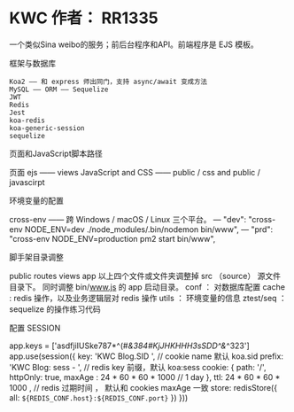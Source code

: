 # KWC 作者： RR1335 
 一个类似Sina weibo的服务；前后台程序和API。前端程序是 EJS 模板。

 框架与数据库

    Koa2 —— 和 express 师出同门，支持 async/await 变成方法
    MySQL —— ORM —— Sequelize 
    JWT 
    Redis
    Jest
    koa-redis 
    koa-generic-session
    sequelize

页面和JavaScript脚本路径

   页面 ejs —— views
   JavaScript and CSS —— public / css and public / javascirpt

环境变量的配置

   cross-env —— 跨 Windows / macOS / Linux 三个平台。
   — "dev": "cross-env NODE_ENV=dev ./node_modules/.bin/nodemon bin/www",
   — "prd": "cross-env NODE_ENV=production pm2 start bin/www",










脚手架目录调整

   public 
   routes
   views
   app
   以上四个文件或文件夹调整掉 src （source） 源文件目录下。
   同时调整 bin/www.js 的 app 启动目录。
   conf ： 对数据库配置
   cache : redis 操作，以及业务逻辑层对 redis 操作
   utils ： 环境变量的信息
   ztest/seq ： sequelize 的操作练习代码

配置 SESSION

   app.keys = ['asdfjiIUSke787*^(#*&384#KjJHKHHH3sSDD^&*^323']
   app.use(session({
   key: 'KWC Blog.SID ',         // cookie name 默认 koa.sid
   prefix: 'KWC Blog: sess - ',     // redis key 前缀，默认 koa:sess
   cookie: {
      path: '/',
      httpOnly: true,
      maxAge : 24 * 60 * 60 * 1000  // 1 day
   },
   ttl: 24 * 60 * 60 * 1000 ,   // redis 过期时间 ， 默认和 cookies maxAge 一致
   store: redisStore({
      all: `${REDIS_CONF.host}:${REDIS_CONF.port}`
   })
   }))

